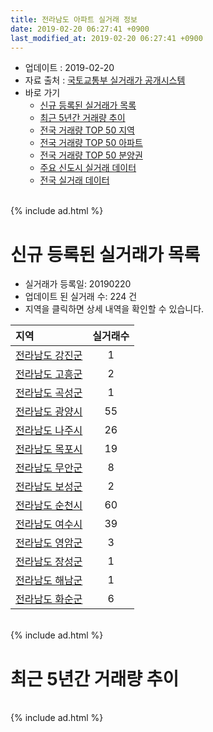 ```yaml
---
title: 전라남도 아파트 실거래 정보
date: 2019-02-20 06:27:41 +0900
last_modified_at: 2019-02-20 06:27:41 +0900
---
```


* 업데이트 : 2019-02-20
* 자료 출처 : [국토교통부 실거래가 공개시스템](http://rt.molit.go.kr)
* 바로 가기
    * [신규 등록된 실거래가 목록](#신규-등록된-실거래가-목록)
    * [최근 5년간 거래량 추이](#최근-5년간-거래량-추이)
    * [전국 거래량 TOP 50 지역](https://inasie.github.io/apt-trade-info/최근-3개월-전국에서-가장-거래가-많이-발생한-지역)
    * [전국 거래량 TOP 50 아파트](https://inasie.github.io/apt-trade-info/최근-3개월-전국에서-가장-거래가-많이-발생한-아파트)
    * [전국 거래량 TOP 50 분양권](https://inasie.github.io/apt-trade-info/최근-3개월-전국에서-가장-거래가-많이-발생한-분양권)
    * [주요 신도시 실거래 데이터](https://inasie.github.io/apt-trade-info/주요-신도시)
    * [전국 실거래 데이터](https://inasie.github.io/apt-trade-info/전국)

<br>
{% include ad.html %}
<br>

# 신규 등록된 실거래가 목록
* 실거래가 등록일: 20190220
* 업데이트 된 실거래 수: 224 건
* 지역을 클릭하면 상세 내역을 확인할 수 있습니다.


|지역|실거래수|
|:---|:---:|
|[전라남도 강진군](https://inasie.github.io/apt-trade-info/전라남도-강진군)|1|
|[전라남도 고흥군](https://inasie.github.io/apt-trade-info/전라남도-고흥군)|2|
|[전라남도 곡성군](https://inasie.github.io/apt-trade-info/전라남도-곡성군)|1|
|[전라남도 광양시](https://inasie.github.io/apt-trade-info/전라남도-광양시)|55|
|[전라남도 나주시](https://inasie.github.io/apt-trade-info/전라남도-나주시)|26|
|[전라남도 목포시](https://inasie.github.io/apt-trade-info/전라남도-목포시)|19|
|[전라남도 무안군](https://inasie.github.io/apt-trade-info/전라남도-무안군)|8|
|[전라남도 보성군](https://inasie.github.io/apt-trade-info/전라남도-보성군)|2|
|[전라남도 순천시](https://inasie.github.io/apt-trade-info/전라남도-순천시)|60|
|[전라남도 여수시](https://inasie.github.io/apt-trade-info/전라남도-여수시)|39|
|[전라남도 영암군](https://inasie.github.io/apt-trade-info/전라남도-영암군)|3|
|[전라남도 장성군](https://inasie.github.io/apt-trade-info/전라남도-장성군)|1|
|[전라남도 해남군](https://inasie.github.io/apt-trade-info/전라남도-해남군)|1|
|[전라남도 화순군](https://inasie.github.io/apt-trade-info/전라남도-화순군)|6|


<br>
{% include ad.html %}
<br>

# 최근 5년간 거래량 추이


<div style="width:100%;">
    <canvas id="deal_progress" height="200"></canvas>
</div>

<script>
new Chart(document.getElementById("deal_progress"), {
    type: 'line',
    data: {
        labels: ['201402','201403','201404','201405','201406','201407','201408','201409','201410','201411','201412','201501','201502','201503','201504','201505','201506','201507','201508','201509','201510','201511','201512','201601','201602','201603','201604','201605','201606','201607','201608','201609','201610','201611','201612','201701','201702','201703','201704','201705','201706','201707','201708','201709','201710','201711','201712','201801','201802','201803','201804','201805','201806','201807','201808','201809','201810','201811','201812','201901','201902'],
        datasets: [{
            label: '매매',
            pointRadius: 1,
            data: [1202, 1177, 1086, 1050, 994, 1141, 1124, 1292, 1455, 1250, 1139, 1409, 1142, 1698, 1554, 1478, 1625, 1422, 1359, 1370, 1619, 1367, 1362, 1234, 1319, 1675, 1554, 1202, 1430, 1428, 1599, 1558, 1848, 1467, 1290, 1209, 1506, 1613, 1405, 1477, 1587, 1450, 1383, 1604, 1193, 1414, 1262, 1993, 1599, 2063, 1733, 1826, 1620, 1443, 1527, 1516, 1931, 1679, 1447, 1770, 448],
            borderColor: "rgba(255, 201, 14, 1)",
            backgroundColor: "rgba(255, 201, 14, 0.5)",
            fill: false,
            lineTension: 0
        },{
            label: '전월세',
            pointRadius: 1,
            data: [1541, 1437, 1254, 1135, 1156, 1399, 1268, 1240, 1395, 1212, 1308, 1412, 1392, 1633, 1309, 1147, 1369, 1399, 1270, 1203, 1335, 1204, 1284, 1363, 1310, 1527, 1301, 1435, 1201, 1354, 1373, 1202, 1346, 1271, 1315, 1393, 1825, 1555, 1358, 1400, 1394, 1339, 1387, 1314, 1272, 1359, 1214, 1369, 1525, 1622, 1361, 1253, 1387, 1371, 1327, 1041, 1305, 1190, 1287, 1418, 877],
            borderColor: "rgba(0, 141, 185, 1)",
            backgroundColor: "rgba(0, 141, 185, 0.5)",
            fill: false,
            lineTension: 0
        }
        ]
    },
    options: {
        responsive: true,
        title: {
            display: false
        },
        tooltips: {
            mode: 'index',
            intersect: false
        },
        hover: {
            mode: 'nearest',
            intersect: true
        },
        scales: {
            xAxes: [{
                display: true,
                scaleLabel: {
                    display: true,
                    labelString: '년/월'
                }
            }],
            yAxes: [{
                display: true,
                ticks: {
                    suggestedMin: 0,
                },
                scaleLabel: {
                    display: true,
                    labelString: '실거래 수'
                }
            }]
        }
    }
});

</script>


<br>
{% include ad.html %}
<br>

